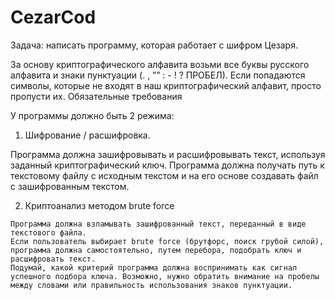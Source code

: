 # CezarCod
Задача: написать программу, которая работает с шифром Цезаря.

За основу криптографического алфавита возьми все буквы русского алфавита и знаки пунктуации (. , ”” : - ! ? ПРОБЕЛ). Если попадаются символы, которые не входят в наш криптографический алфавит, просто пропусти их.
Обязательные требования

У программы должно быть 2 режима:

   1. Шифрование / расшифровка. 
   
   Программа должна зашифровывать и расшифровывать текст, используя заданный криптографический ключ.
   Программа должна получать путь к текстовому файлу с исходным текстом и на его основе создавать файл с зашифрованным текстом.

   2. Криптоанализ методом brute force

    Программа должна взламывать зашифрованный текст, переданный в виде текстового файла.
    Если пользователь выбирает brute force (брутфорс, поиск грубой силой), программа должна самостоятельно, путем перебора, подобрать ключ и расшифровать текст.
    Подумай, какой критерий программа должна воспринимать как сигнал успешного подбора ключа. Возможно, нужно обратить внимание на пробелы между словами или правильность использования знаков пунктуации.

 
